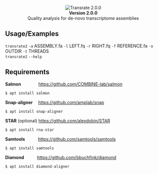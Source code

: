 <p align="center">
<picture><img src="https://i.imgur.com/ksFvFqp.png"
     alt="Transrate 2.0.0"/><br></picture>
<b>Version 2.0.0</b><br>
Quality analysis for de-novo transcriptome assemblies</p>

## Usage/Examples

<code>transrate2</code> <code>-a</code> ASSEMBLY.fa <code>-l</code> LEFT.fq <code>-r</code> RIGHT.fq <code>-f</code> REFERENCE.fa <code>-o</code> OUTDIR <code>-t</code> THREADS <br>
<code>transrate2</code> <code>--help</code>

## Requirements
<b>Salmon</b>&emsp;&emsp;&emsp;&emsp;https://github.com/COMBINE-lab/salmon<br>
```
$ apt install salmon
```
<b>Snap-aligner</b>&emsp;&nbsp;https://github.com/amplab/snap<br>
```
$ apt install snap-aligner
```
<b>STAR</b> (optional)&nbsp;https://github.com/alexdobin/STAR<br>
```
$ apt install rna-star
```
<b>Samtools</b>&emsp;&emsp;&emsp;https://github.com/samtools/samtools<br>
```
$ apt install samtools
```
<b>Diamond</b>&emsp;&emsp;&emsp;https://github.com/bbuchfink/diamond
```
$ apt install diamond-aligner
```
